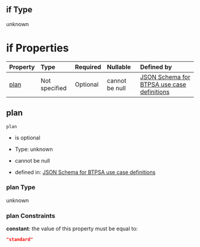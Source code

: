 ## if Type

unknown

# if Properties

| Property      | Type          | Required | Nullable       | Defined by                                                                                                                                                                                                                                  |
| :------------ | :------------ | :------- | :------------- | :------------------------------------------------------------------------------------------------------------------------------------------------------------------------------------------------------------------------------------------ |
| [plan](#plan) | Not specified | Optional | cannot be null | [JSON Schema for BTPSA use case definitions](btpsa-usecase-properties-services-items-allof-1-then-allof-64-then-allof-0-if-properties-plan.md "undefined#/properties/services/items/allOf/1/then/allOf/64/then/allOf/0/if/properties/plan") |

## plan



`plan`

*   is optional

*   Type: unknown

*   cannot be null

*   defined in: [JSON Schema for BTPSA use case definitions](btpsa-usecase-properties-services-items-allof-1-then-allof-64-then-allof-0-if-properties-plan.md "undefined#/properties/services/items/allOf/1/then/allOf/64/then/allOf/0/if/properties/plan")

### plan Type

unknown

### plan Constraints

**constant**: the value of this property must be equal to:

```json
"standard"
```
